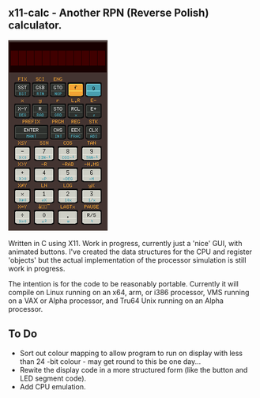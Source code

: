 ## x11-calc - Another RPN (Reverse Polish) calculator.

![HP33](./images/x11-calc-33.png)

Written in C using X11. Work in progress, currently just a 'nice' GUI,  with
animated buttons.  I've created the data structures for the CPU and register
'objects' but the actual implementation of the processor simulation is still
work in progress.  

The  intention is for the code to be reasonably portable.  Currently it will
compile on Linux running on an x64, arm, or i386 processor, VMS running on a
VAX or Alpha processor, and Tru64 Unix running on an Alpha processor.

## To Do

* Sort out colour mapping to allow program to run on display with less  than
  24 -bit colour - may get round to this be one day...
* Rewite the display code in a more structured form (like the button and LED
  segment code).
* Add CPU emulation.
